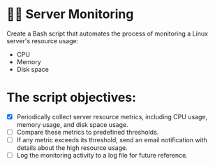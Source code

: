 # 🐕‍🦺 Server Monitoring

Create a Bash script that automates the process of monitoring a Linux server's resource usage:
- CPU
- Memory
- Disk space

# The script objectives:
- [x] Periodically collect server resource metrics, including CPU usage, memory usage, and disk space usage.
- [ ] Compare these metrics to predefined thresholds.
- [ ] If any metric exceeds its threshold, send an email notification with details about the high resource usage.
- [ ] Log the monitoring activity to a log file for future reference.
